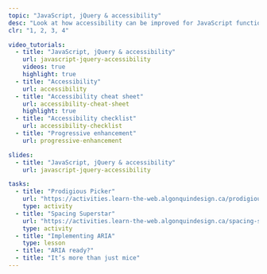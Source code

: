 ```yaml
---
topic: "JavaScript, jQuery & accessibility"
desc: "Look at how accessibility can be improved for JavaScript functionality using ARIA."
clr: "1, 2, 3, 4"

video_tutorials:
  - title: "JavaScript, jQuery & accessibility"
    url: javascript-jquery-accessibility
    videos: true
    highlight: true
  - title: "Accessibility"
    url: accessibility
  - title: "Accessibility cheat sheet"
    url: accessibility-cheat-sheet
    highlight: true
  - title: "Accessibility checklist"
    url: accessibility-checklist
  - title: "Progressive enhancement"
    url: progressive-enhancement

slides:
  - title: "JavaScript, jQuery & accessibility"
    url: javascript-jquery-accessibility

tasks:
  - title: "Prodigious Picker"
    url: "https://activities.learn-the-web.algonquindesign.ca/prodigious-picker/"
    type: activity
  - title: "Spacing Superstar"
    url: "https://activities.learn-the-web.algonquindesign.ca/spacing-superstar/"
    type: activity
  - title: "Implementing ARIA"
    type: lesson
  - title: "ARIA ready?"
  - title: "It’s more than just mice"
---
```

